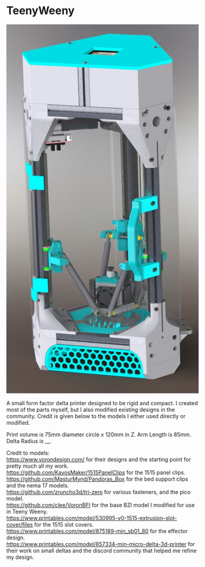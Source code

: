 # TeenyWeeny

![Printer Render](https://github.com/ReillyBex/TeenyWeeny/blob/master/LatestRevRender.JPG?raw=true)

A small form factor delta printer designed to be rigid and compact. I created most of the parts myself, but I also modified existing designs in the community. Credit is given below to the models I either used directly or modified. 

Print volume is 75mm diameter circle x 120mm in Z. Arm Length is 85mm. Delta Radius is __. 

Credit to models:     
https://www.vorondesign.com/ for their designs and the starting point for pretty much all my work.   
https://github.com/KayosMaker/1515PanelClips for the 1515 panel clips.    
https://github.com/MasturMynd/Pandoras_Box for the bed support clips and the nema 17 models.    
https://github.com/zruncho3d/tri-zero for various fasteners, and the pico model.    
https://github.com/clee/VoronBFI for the base BZI model I modified for use in Teeny Weeny.    
https://www.printables.com/model/530995-v0-1515-extrusion-slot-cover/files for the 1515 slot covers.    
https://www.printables.com/model/875189-min_sb01_80 for the effector design.    
https://www.printables.com/model/857334-min-micro-delta-3d-printer for their work on small deltas and the discord community that helped me refine my design.    
